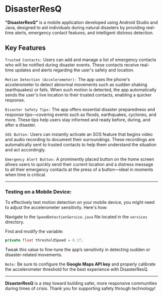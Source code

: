 
# DisasterResQ  
**"DisasterResQ"** is a mobile application developed using Android Studio and Java, designed to aid individuals during natural disasters by providing real-time alerts, emergency contact features, and intelligent distress detection.

## Key Features

`Trusted Contacts:` Users can add and manage a list of emergency contacts who will be notified during disaster events. These contacts receive real-time updates and alerts regarding the user's safety and location.

`Motion Detection (Accelerometer):` The app uses the phone's accelerometer to detect abnormal movements such as sudden shaking (earthquakes) or falls. When such motion is detected, the app automatically sends the user's live location to their trusted contacts, enabling a quicker response.

`Disaster Safety Tips:` The app offers essential disaster preparedness and response tips—covering events such as floods, earthquakes, cyclones, and more. These tips help users stay informed and ready before, during, and after a disaster.

`SOS Button:` Users can instantly activate an SOS feature that begins video and audio recording to document their surroundings. These recordings are automatically sent to trusted contacts to help them understand the situation and act accordingly.

`Emergency Alert Button:` A prominently placed button on the home screen allows users to quickly send their current location and a distress message to all their emergency contacts at the press of a button—ideal in moments when time is critical.

---

### Testing on a Mobile Device:

To effectively test motion detection on your mobile device, you might need to adjust the accelerometer sensitivity. Here's how:

Navigate to the `SpeedDetectionService.java` file located in the `services` directory.

Find and modify the variable:

```java
private float thresholdSpeed = 0.1f;
```

Tweak this value to fine-tune the app’s sensitivity in detecting sudden or disaster-related movements.

`Note:` Be sure to configure the **Google Maps API key** and properly calibrate the accelerometer threshold for the best experience with DisasterResQ.

---

**DisasterResQ** is a step toward building safer, more responsive communities during times of crisis. Thank you for supporting safety through technology!


